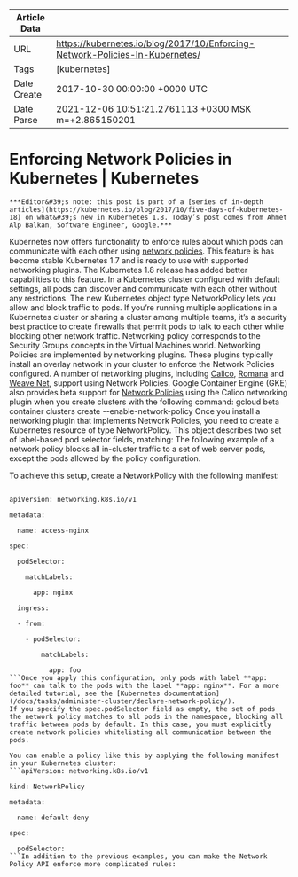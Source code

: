 |             Article Data             ||
| ----------------- | ----------------- |
| URL               | https://kubernetes.io/blog/2017/10/Enforcing-Network-Policies-In-Kubernetes/        |
| Tags              | [kubernetes]       |
| Date Create       | 2017-10-30 00:00:00 &#43;0000 UTC |
| Date Parse        | 2021-12-06 10:51:21.2761113 &#43;0300 MSK m=&#43;2.865150201  |

#  Enforcing Network Policies in Kubernetes  | Kubernetes

	
	
	
	
	***Editor&#39;s note: this post is part of a [series of in-depth articles](https://kubernetes.io/blog/2017/10/five-days-of-kubernetes-18) on what&#39;s new in Kubernetes 1.8. Today’s post comes from Ahmet Alp Balkan, Software Engineer, Google.***
Kubernetes now offers functionality to enforce rules about which pods can communicate with each other using [network policies](/docs/concepts/services-networking/network-policies/). This feature is has become stable Kubernetes 1.7 and is ready to use with supported networking plugins. The Kubernetes 1.8 release has added better capabilities to this feature.
In a Kubernetes cluster configured with default settings, all pods can discover and communicate with each other without any restrictions. The new Kubernetes object type NetworkPolicy lets you allow and block traffic to pods.
If you’re running multiple applications in a Kubernetes cluster or sharing a cluster among multiple teams, it’s a security best practice to create firewalls that permit pods to talk to each other while blocking other network traffic. Networking policy corresponds to the Security Groups concepts in the Virtual Machines world.
Networking Policies are implemented by networking plugins. These plugins typically install an overlay network in your cluster to enforce the Network Policies configured. A number of networking plugins, including [Calico](/docs/tasks/configure-pod-container/calico-network-policy/), [Romana](/docs/tasks/configure-pod-container/romana-network-policy/) and [Weave Net](/docs/tasks/configure-pod-container/weave-network-policy/), support using Network Policies.
Google Container Engine (GKE) also provides beta support for [Network Policies](https://cloud.google.com/container-engine/docs/network-policy) using the Calico networking plugin when you create clusters with the following command:
gcloud beta container clusters create --enable-network-policy
Once you install a networking plugin that implements Network Policies, you need to create a Kubernetes resource of type NetworkPolicy. This object describes two set of label-based pod selector fields, matching:
The following example of a network policy blocks all in-cluster traffic to a set of web server pods, except the pods allowed by the policy configuration.

To achieve this setup, create a NetworkPolicy with the following manifest:
```kind: NetworkPolicy

apiVersion: networking.k8s.io/v1

metadata:

  name: access-nginx

spec:

  podSelector:

    matchLabels:

      app: nginx

  ingress:

  - from:

    - podSelector:

        matchLabels:

          app: foo
```Once you apply this configuration, only pods with label **app: foo** can talk to the pods with the label **app: nginx**. For a more detailed tutorial, see the [Kubernetes documentation](/docs/tasks/administer-cluster/declare-network-policy/).
If you specify the spec.podSelector field as empty, the set of pods the network policy matches to all pods in the namespace, blocking all traffic between pods by default. In this case, you must explicitly create network policies whitelisting all communication between the pods.

You can enable a policy like this by applying the following manifest in your Kubernetes cluster:
```apiVersion: networking.k8s.io/v1

kind: NetworkPolicy

metadata:

  name: default-deny

spec:

  podSelector:
```In addition to the previous examples, you can make the Network Policy API enforce more complicated rules:


	

	


